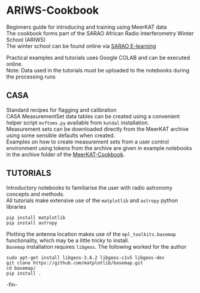 # ARIWS-Cookbook
Beginners guide for introducing and training using MeerKAT data    
The cookbook forms part of the SARAO African Radio Interferometry Winter School (ARIWS)    
The winter school can be found online via [SARAO E-learning](https://www.sarao.ac.za/e-learning-portal/)

Practical examples and tutorials uses Google COLAB and can be executed online.    
Note: Data used in the tutorials must be uploaded to the notebooks during the processing runs

## CASA
Standard recipes for flagging and calibration    
CASA MeasurementSet data tables can be created using a convenient helper script `mvftoms.py` available from `katdal` installation.     
Measurement sets can be downloaded directly from the MeerKAT archive using some sensible defaults when created.     
Examples on how to create measurement sets from a user control environment using tokens from the archive are given in example notebooks in the archive folder of the
[MeerKAT-Cookbook](https://github.com/ska-sa/MeerKAT-Cookbook).

## TUTORIALS
Introductory notebooks to familiarise the user with radio astronomy concepts and methods.    
All tutorials make extensive use of the `matplotlib` and `astropy` python libraries
```
pip install matplotlib
pip install astropy
```

Plotting the antenna location makes use of the `mpl_toolkits.basemap` functionality, which may be a little tricky to install.    
`Basemap` installation requires `libgeos`. The following worked for the author
```
sudo apt-get install libgeos-3.6.2 libgeos-c1v5 libgeos-dev
git clone https://github.com/matplotlib/basemap.git
cd basemap/
pip install .
```

 -fin-
